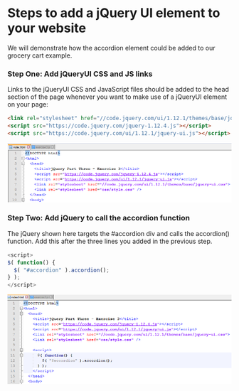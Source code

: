 # Steps to add a jQuery UI element to your website

We will demonstrate how the accordion element could be added to our grocery cart example.

### Step One: Add jQueryUI CSS and JS links

Links to the jQueryUI CSS and JavaScript files should be added to the head section of the page whenever you want to make use of a jQueryUI element on your page:

```html
<link rel="stylesheet" href="//code.jquery.com/ui/1.12.1/themes/base/jquery-ui.css">
<script src="https://code.jquery.com/jquery-1.12.4.js"></script>
<script src="https://code.jquery.com/ui/1.12.1/jquery-ui.js"></script>
```

![](img/exercise3-3.png)

### Step Two: Add jQuery to call the accordion function

The jQuery shown here targets the #accordion div and calls the accordion() function. Add this after the three lines you added in the previous step.

```js
<script>
$( function() {
  $( "#accordion" ).accordion();
} );
</script>
```

![](img/exercise3-4.png)
